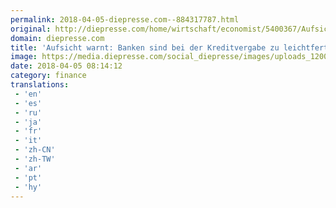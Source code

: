 ```yaml
---
permalink: 2018-04-05-diepresse.com--884317787.html
original: http://diepresse.com/home/wirtschaft/economist/5400367/Aufsicht-warnt_Banken-sind-bei-der-Kreditvergabe-zu-leichtfertig?from=rss
domain: diepresse.com
title: 'Aufsicht warnt: Banken sind bei der Kreditvergabe zu leichtfertig'
image: https://media.diepresse.com/social_diepresse/images/uploads_1200/7/2/f/5400367/80C80D56-E805-444F-9622-DB241B941C00_v0_h.jpg
date: 2018-04-05 08:14:12
category: finance
translations: 
 - 'en'
 - 'es'
 - 'ru'
 - 'ja'
 - 'fr'
 - 'it'
 - 'zh-CN'
 - 'zh-TW'
 - 'ar'
 - 'pt'
 - 'hy'
---
```


